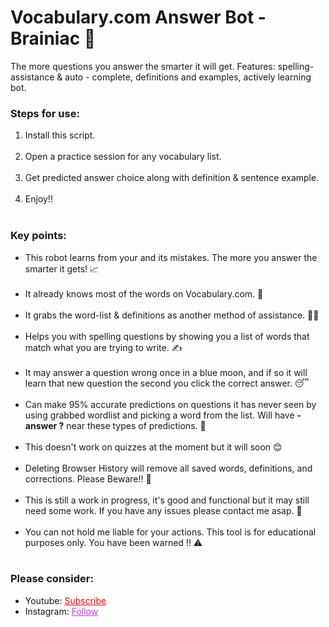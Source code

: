 # Vocabulary.com Answer Bot - Brainiac 🧠
The more questions you answer the smarter it will get. Features: spelling-assistance & auto - complete, definitions and examples, actively learning bot.

<h3>Steps for use: </h3>
<ol style="margin-bottom:10px;">
<li>Install this script.</li><br>
<li>Open a practice session for any vocabulary list.</li><br>
<li>Get predicted answer choice along with definition & sentence example.</li><br>
<li>Enjoy!!</li><br>
</ol>


<h3>Key points:</h3>
<ul style="margin-bottom:10px;">
<li>This robot learns from your and its mistakes. The more you answer the smarter it gets! 📈</li><br>
<li>It already knows most of the words on Vocabulary.com. 🧠</li><br>
<li>It grabs the word-list & definitions as another method of assistance. 💁‍♂️</li><br>
<li>Helps you with spelling questions by showing you a list of words that match what you are trying to write. ✍</li><br>
<li>It may answer a question wrong once in a blue moon, and if so it will learn that new question the second you click the correct answer. 😴</li><br>
<li>Can make 95% accurate predictions on questions it has never seen by using grabbed wordlist and picking a word from the list. Will have <b>- answer ?</b> near these types of predictions. 🎯</li><br>
<li>This doesn't work on quizzes at the moment but it will soon 😊</li><br>
<li>Deleting Browser History will remove all saved words, definitions, and corrections. Please Beware!! 🛑</li><br>
<li>This is still a work in progress, it's good and functional but it may still need some work. If you have any issues please contact me asap. 🙏</li><br>
<li>You can not hold me liable for your actions. This tool is for educational purposes only. You have been warned !! ⚠ </li><br>
</ul>

<h3>Please consider:</h3>
<ul>
<li>Youtube:  <a style="color:red;" target="_Blank" href="https://www.youtube.com/channel/UCinBnZ2BKAbCKA1w9lmFd0w">Subscribe</a></li>
<li>Instagram:  <a style="color:#dc2ef0;" target="_Blank" href="https://www.instagram.com/nyc.geahad.codes/">Follow</a></li>
</ul>
